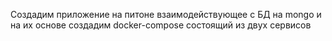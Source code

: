 
Создадим приложение на питоне взаимодействующее с БД на mongo и на их основе создадим 
docker-compose состоящий из двух сервисов


